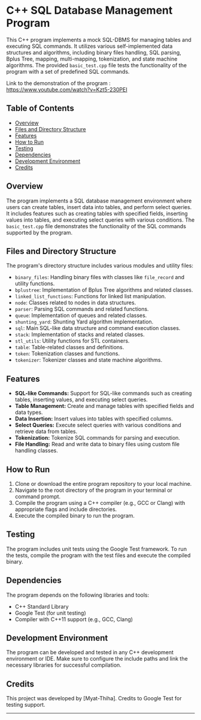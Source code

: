 # C++ SQL Database Management Program

This C++ program implements a mock SQL-DBMS for managing tables and executing SQL commands. It utilizes various self-implemented data structures and algorithms, including binary files handling, SQL parsing, Bplus Tree, mapping, multi-mapping, tokenization, and state machine algorithms. The provided `basic_test.cpp` file tests the functionality of the program with a set of predefined SQL commands.

Link to the demonstration of the program : https://www.youtube.com/watch?v=Kzt5-230PEI

## Table of Contents

- [Overview](#overview)
- [Files and Directory Structure](#files-and-directory-structure)
- [Features](#features)
- [How to Run](#how-to-run)
- [Testing](#testing)
- [Dependencies](#dependencies)
- [Development Environment](#development-environment)
- [Credits](#credits)

## Overview

The program implements a SQL database management environment where users can create tables, insert data into tables, and perform select queries. It includes features such as creating tables with specified fields, inserting values into tables, and executing select queries with various conditions. The `basic_test.cpp` file demonstrates the functionality of the SQL commands supported by the program.

## Files and Directory Structure

The program's directory structure includes various modules and utility files:

- `binary_files`: Handling binary files with classes like `file_record` and utility functions.
- `bplustree`: Implementation of Bplus Tree algorithms and related classes.
- `linked_list_functions`: Functions for linked list manipulation.
- `node`: Classes related to nodes in data structures.
- `parser`: Parsing SQL commands and related functions.
- `queue`: Implementation of queues and related classes.
- `shunting_yard`: Shunting Yard algorithm implementation.
- `sql`: Main SQL-like data structure and command execution classes.
- `stack`: Implementation of stacks and related classes.
- `stl_utils`: Utility functions for STL containers.
- `table`: Table-related classes and definitions.
- `token`: Tokenization classes and functions.
- `tokenizer`: Tokenizer classes and state machine algorithms.

## Features

- **SQL-like Commands:** Support for SQL-like commands such as creating tables, inserting values, and executing select queries.
- **Table Management:** Create and manage tables with specified fields and data types.
- **Data Insertion:** Insert values into tables with specified columns.
- **Select Queries:** Execute select queries with various conditions and retrieve data from tables.
- **Tokenization:** Tokenize SQL commands for parsing and execution.
- **File Handling:** Read and write data to binary files using custom file handling classes.

## How to Run

1. Clone or download the entire program repository to your local machine.
2. Navigate to the root directory of the program in your terminal or command prompt.
3. Compile the program using a C++ compiler (e.g., GCC or Clang) with appropriate flags and include directories.
4. Execute the compiled binary to run the program.

## Testing

The program includes unit tests using the Google Test framework. To run the tests, compile the program with the test files and execute the compiled binary.

## Dependencies

The program depends on the following libraries and tools:

- C++ Standard Library
- Google Test (for unit testing)
- Compiler with C++11 support (e.g., GCC, Clang)

## Development Environment

The program can be developed and tested in any C++ development environment or IDE. Make sure to configure the include paths and link the necessary libraries for successful compilation.

## Credits

This project was developed by [Myat-Thiha]. Credits to Google Test for testing support.

---

